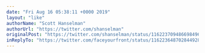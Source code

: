 ```yaml
---
date: "Fri Aug 16 05:38:11 +0000 2019"
layout: "like"
authorName: "Scott Hanselman"
authorUrl: "https://twitter.com/shanselman"
originalPost: "https://twitter.com/shanselman/status/1162237094866984961"
inReplyTo: "https://twitter.com/faceyourfront/status/1162236487028449282"
---
```

